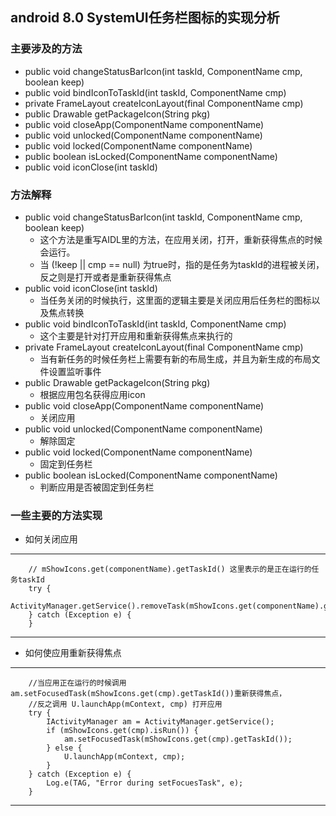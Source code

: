 ## android 8.0 SystemUI任务栏图标的实现分析
### 主要涉及的方法 
  - public void changeStatusBarIcon(int taskId, ComponentName cmp, boolean keep) 
  - public void bindIconToTaskId(int taskId, ComponentName cmp)
  - private FrameLayout createIconLayout(final ComponentName cmp)
  - public Drawable getPackageIcon(String pkg)
  - public void closeApp(ComponentName componentName) 
  - public void unlocked(ComponentName componentName)
  - public void locked(ComponentName componentName)
  - public boolean isLocked(ComponentName componentName)
  - public void iconClose(int taskId)

### 方法解释
  - public void changeStatusBarIcon(int taskId, ComponentName cmp, boolean keep) 
    - 这个方法是重写AIDL里的方法，在应用关闭，打开，重新获得焦点的时候会运行。
    - 当 (!keep || cmp == null) 为true时，指的是任务为taskId的进程被关闭，反之则是打开或者是重新获得焦点
  - public void iconClose(int taskId)
    - 当任务关闭的时候执行，这里面的逻辑主要是关闭应用后任务栏的图标以及焦点转换
  - public void bindIconToTaskId(int taskId, ComponentName cmp)
    - 这个主要是针对打开应用和重新获得焦点来执行的
  - private FrameLayout createIconLayout(final ComponentName cmp)
    - 当有新任务的时候任务栏上需要有新的布局生成，并且为新生成的布局文件设置监听事件
  - public Drawable getPackageIcon(String pkg)
    - 根据应用包名获得应用icon
  - public void closeApp(ComponentName componentName) 
    - 关闭应用
  - public void unlocked(ComponentName componentName)
    - 解除固定
  - public void locked(ComponentName componentName)
    - 固定到任务栏
  - public boolean isLocked(ComponentName componentName)
    - 判断应用是否被固定到任务栏
### 一些主要的方法实现
  - 如何关闭应用
  ***
        // mShowIcons.get(componentName).getTaskId() 这里表示的是正在运行的任务taskId
        try {
            ActivityManager.getService().removeTask(mShowIcons.get(componentName).getTaskId());
        } catch (Exception e) {
        }
  ***
  
  - 如何使应用重新获得焦点
  ***
        //当应用正在运行的时候调用am.setFocusedTask(mShowIcons.get(cmp).getTaskId())重新获得焦点，
        //反之调用 U.launchApp(mContext, cmp) 打开应用
        try {
            IActivityManager am = ActivityManager.getService();
            if (mShowIcons.get(cmp).isRun()) {
                am.setFocusedTask(mShowIcons.get(cmp).getTaskId());
            } else {
                U.launchApp(mContext, cmp);
            }
        } catch (Exception e) {
            Log.e(TAG, "Error during setFocuesTask", e);
        }
  ***
    
